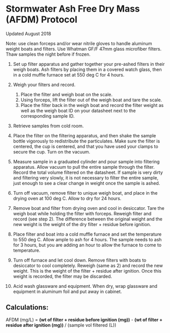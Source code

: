 # **Stormwater Ash Free Dry Mass (AFDM) Protocol**

Updated August 2018


Note: use clean forceps and/or wear nitrile gloves to handle aluminum weight boats and filters. Use Whatman GF/F 47mm glass microfiber filters. Thaw samples the night before if frozen.


1. Set up filter apparatus and gather together your pre-ashed filters in their weigh boats. Ash filters by placing them in a covered watch glass, then in a cold muffle furnace set at 550 deg C for 4 hours.

2. Weigh your filters and record.

   1. Place the filter and weigh boat on the scale.   
   2. Using forceps, lift the filter out of the weigh boat and tare the scale.   
   3. Place the filter back in the weigh boat and record the filter weight as well as the weigh boat ID on your datasheet next to the corresponding sample ID.   

3. Retrieve samples from cold room.

4. Place the filter on the filtering apparatus, and then shake the sample bottle vigorously to redistribute the particulates. Make sure the filter is centered, the cup is centered, and that you have used your clamps to secure the cup. Turn on the vacuum.

5. Measure sample in a graduated cylinder and pour sample into filtering apparatus. Allow vacuum to pull the entire sample through the filter. Record the total volume filtered on the datasheet. If sample is very dirty and filtering very slowly, it is not necessary to filter the entire sample, just enough to see a clear change in weight once the sample is ashed.

6. Turn off vacuum, remove filter to unique weigh boat, and place in the drying oven at 100 deg C. Allow to dry for 24 hours.

7. Remove boat and filter from drying oven and cool in desiccator. Tare the weigh boat while holding the filter with forceps. Reweigh filter and record (see step 2). The difference between the original weight and the new weight is the weight of the dry filter + residue before ignition.

8. Place filter and boat into a cold muffle furnace and set the temperature to 550 deg C. Allow ample to ash for 4 hours. The sample needs to ash for 3 hours, but you are adding an hour to allow the furnace to come to temperature.

9. Turn off furnace and let cool down. Remove filters with boats to desiccator to cool completely. Reweigh (same as 2) and record the new weight. This is the weight of the filter + residue after ignition. Once this weight is recorded, the filter may be discarded.

10. Acid wash glassware and equipment. When dry, wrap glassware and equipment in aluminum foil and put away in cabinet.


## **Calculations:**

AFDM (mg/L) = **(wt of filter + residue before ignition (mg))** - **(wt of filter + residue after ignition (mg))** / (sample vol filtered (L))